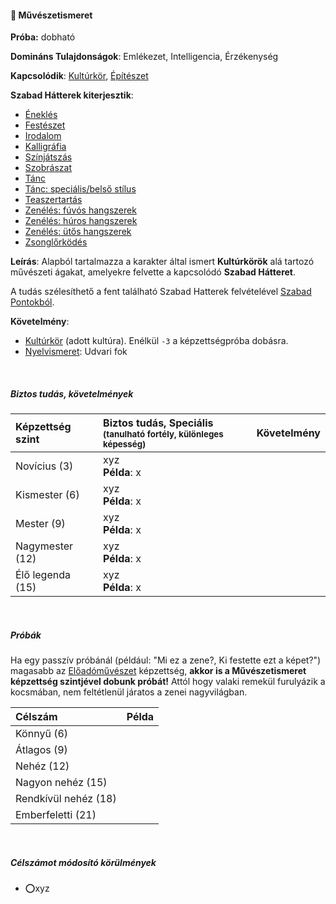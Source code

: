 #### 🔵 Művészetismeret

**Próba:** dobható

**Domináns Tulajdonságok**: Emlékezet, Intelligencia, Érzékenység

**Kapcsolódik**: [Kultúrkör](../hatterek.kiemelt/kulturkor.md), [Építészet](../fortelyok.altalanos/epiteszet.md)

**Szabad Hátterek kiterjesztik**:
- [Éneklés](../hatterek.szabad/enekles.md)
- [Festészet](../hatterek.szabad/festeszet.md)
- [Irodalom](../hatterek.szabad/irodalom.md)
- [Kalligráfia](../hatterek.szabad/kalligrafia.md)
- [Színjátszás](../hatterek.szabad/szinjatszas.md)
- [Szobrászat](../hatterek.szabad/szobraszat.md)
- [Tánc](../hatterek.szabad/tanc.md)
- [Tánc: speciális/belső stílus](../hatterek.szabad/tanc_belso_stilus.md)
- [Teaszertartás](../hatterek.szabad/teaszertartas.md)
- [Zenélés: fúvós hangszerek](../hatterek.szabad/zeneles_fuvos_hangszerek.md)
- [Zenélés: húros hangszerek](../hatterek.szabad/zeneles_huros_hangszerek.md)
- [Zenélés: ütős hangszerek](../hatterek.szabad/zeneles_utos_hangszerek.md)
- [Zsonglőrködés](../hatterek.szabad/zsonglorkodes.md)

**Leírás**: Alapból tartalmazza a karakter által ismert **Kultúrkörök** alá tartozó művészeti ágakat, amelyekre felvette a kapcsolódó **Szabad Hátteret**. 

A tudás szélesíthető a fent található Szabad Hatterek felvételével [Szabad Pontokból](../016_02_szp.md).

**Követelmény**:
  - [Kultúrkör](../hatterek.kiemelt/kulturkor.md) (adott kultúra). Enélkül `-3` a képzettségpróba dobásra.
  - [Nyelvismeret](../hatterek.kiemelt/nyelvismeret.md): Udvari fok

<br />

##### Biztos tudás, követelmények

| Képzettség szint | Biztos tudás, Speciális <br /><sub>(tanulható fortély, különleges  képesség)</sub> | Követelmény |
|:---------------- |:---------------------------------------------------------------------------------- |:-----------:|
| Novícius (3)     | xyz <br /> **Példa**: x                                                            |             |
| Kismester (6)    | xyz <br /> **Példa**: x                                                            |             |
| Mester (9)       | xyz <br /> **Példa**: x                                                            |             |
| Nagymester (12)  | xyz <br /> **Példa**: x                                                            |             |
| Élő legenda (15) | xyz <br /> **Példa**: x                                                            |             |

<br />

##### Próbák

Ha egy passzív próbánál (például: "Mi ez a zene?, Ki festette ezt a képet?") magasabb az [Előadóművészet](../kepzettsegek.muveszeti/eloadomuveszet.md) képzettség, **akkor is a Művészetismeret képzettség szintjével dobunk próbát!** Attól hogy valaki remekül furulyázik a kocsmában, nem feltétlenül járatos a zenei nagyvilágban.

| Célszám              | Példa |
|:-------------------- |:----- |
| Könnyű       (6)     |       |
| Átlagos      (9)     |       |
| Nehéz        (12)    |       |
| Nagyon nehéz (15)    |       |
| Rendkívül nehéz (18) |       |
| Emberfeletti (21)    |       |

<br />

##### Célszámot módosító körülmények

- ⭕xyz

